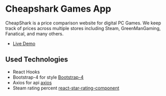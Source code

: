 # Cheapshark Games App

CheapShark is a price comparison website for digital PC Games. We keep track of prices across multiple stores including Steam, 
GreenManGaming, Fanatical, and many others.
- [Live Demo](https://cheapest-game.netlify.app/)
## Used Technologies

- React Hooks
- Bootstrap-4 for style [Bootstrap-4](https://getbootstrap.com/docs/4.0/getting-started/introduction/)
- Axios for api [axios](https://www.npmjs.com/package/axios)
- Steam rating percent [react-star-rating-component](https://www.npmjs.com/package/react-star-rating-component) 
